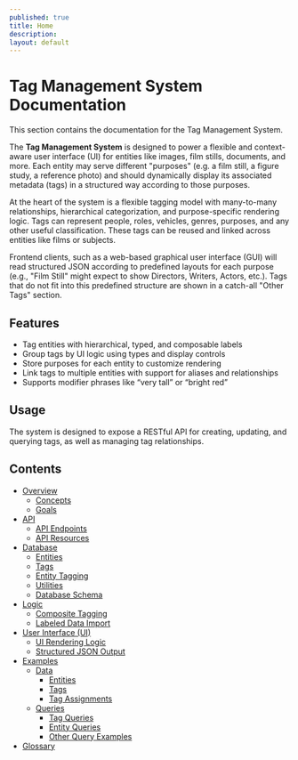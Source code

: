 ```yaml
---
published: true
title: Home
description: 
layout: default
---
```

# Tag Management System Documentation

This section contains the documentation for the Tag Management System.

The **Tag Management System** is designed to power a flexible and context-aware user interface (UI) for entities like images, film stills, documents, and more. Each entity may serve different "purposes" (e.g. a film still, a figure study, a reference photo) and should dynamically display its associated metadata (tags) in a structured way according to those purposes.

At the heart of the system is a flexible tagging model with many-to-many relationships, hierarchical categorization, and purpose-specific rendering logic. Tags can represent people, roles, vehicles, genres, purposes, and any other useful classification. These tags can be reused and linked across entities like films or subjects.

Frontend clients, such as a web-based graphical user interface (GUI) will read structured JSON according to predefined layouts for each purpose (e.g., "Film Still" might expect to show Directors, Writers, Actors, etc.). Tags that do not fit into this predefined structure are shown in a catch-all "Other Tags" section.

## Features

- Tag entities with hierarchical, typed, and composable labels
- Group tags by UI logic using types and display controls
- Store purposes for each entity to customize rendering
- Link tags to multiple entities with support for aliases and relationships
- Supports modifier phrases like “very tall” or “bright red”

## Usage

The system is designed to expose a RESTful API for creating, updating, and querying tags, as well as managing tag relationships.

## Contents

- [Overview](./overview/_index.md)
	- [Concepts](./overview/concepts.md)
	- [Goals](./overview/goals.md)
- [API](./api/_index.md)
	- [API Endpoints](./api/endpoints/_index.md)
	- [API Resources](./api/resources/_index.md)
- [Database](./database/_index.md)
	- [Entities](./database/entities.md)
	- [Tags](./database/tags.md)
	- [Entity Tagging](./database/entity_tagging.md)
	- [Utilities](ui_configurations.md)
	- [Database Schema](./database/schema/schema.md)
- [Logic](./logic/_index.md)
	- [Composite Tagging](./logic/composite_tagging.md)
	- [Labeled Data Import](./logic/labeled_data_import.md)
- [User Interface (UI)](./ui/_index.md)
	- [UI Rendering Logic](./ui/rendering.md)
	- [Structured JSON Output](./ui/json_examples.md)
- [Examples](./examples/_index.md)
	- [Data](./examples/data/_index.md)
		- [Entities](./examples/data/example_entities.md)
		- [Tags](./examples/data/example_tags.md)
		- [Tag Assignments](./examples/data/example_entity_tags.md)
	- [Queries](./examples/queries/_index.md)
		- [Tag Queries](./examples/queries/tag_queries.md)
		- [Entity Queries](./examples/queries/entity_queries.md)
		- [Other Query Examples](./examples/queries/other_queries.md)
- [Glossary](./glossary.md)
